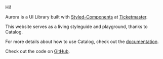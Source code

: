 Hi!

Aurora is a UI Library built with [Styled-Components](https://www.styled-components.com/) at [Ticketmaster](https://www.ticketmaster.com).

This website serves as a living styleguide and playground, thanks to Catalog.

For more details about how to use Catalog, check out the [documentation](https://docs.catalog.style/).

Check out the code on [GitHub](https://github.com/Ticketmaster/aurora).
